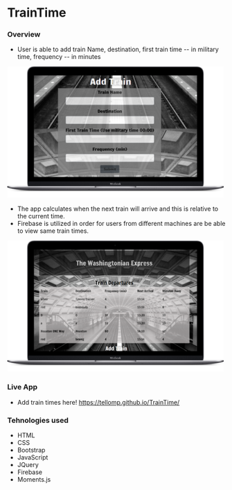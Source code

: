 # TrainTime

### Overview
* User is able to add train Name, destination, first train time -- in military time, frequency -- in minutes

![alt text][logo]

[logo]: https://github.com/tellomp/TrainTime/blob/master/assets/addTrain.png "Add Train"


* The app calculates when the next train will arrive and this is relative to the current time.
* Firebase is utilized in order for users from different machines are be able to view same train times.


![alt text][schedule]

[schedule]: https://github.com/tellomp/TrainTime/blob/master/assets/trainSchedule.png "Train Schedule"

### Live App
* Add train times here! https://tellomp.github.io/TrainTime/

### Tehnologies used
* HTML
* CSS
* Bootstrap
* JavaScript
* JQuery
* Firebase
* Moments.js
